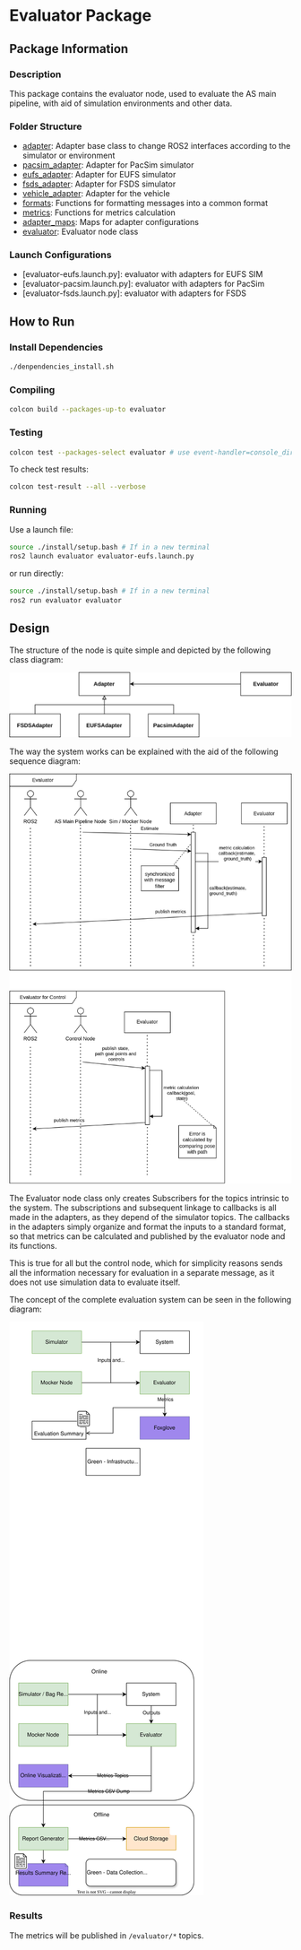 # Evaluator Package

## Package Information

### Description

This package contains the evaluator node, used to evaluate the AS main pipeline, with aid of simulation environments and other data.

### Folder Structure

- [adapter](evaluator/adapter.py): Adapter base class to change ROS2 interfaces according to the simulator or environment
- [pacsim_adapter](evaluator/pacsim_adapter.py): Adapter for PacSim simulator
- [eufs_adapter](evaluator/eufs_adapter.py): Adapter for EUFS simulator
- [fsds_adapter](evaluator/fsds_adapter.py): Adapter for FSDS simulator
- [vehicle_adapter](evaluator/vehicle_adapter.py): Adapter for the vehicle
- [formats](evaluator/formats.py): Functions for formatting messages into a common format
- [metrics](evaluator/metrics.py): Functions for metrics calculation
- [adapter_maps](evaluator/adapter_maps.py): Maps for adapter configurations
- [evaluator](evaluator/evaluator.py): Evaluator node class


### Launch Configurations

- [evaluator-eufs.launch.py]: evaluator with adapters for EUFS SIM
- [evaluator-pacsim.launch.py]: evaluator with adapters for PacSim
- [evaluator-fsds.launch.py]: evaluator with adapters for FSDS

## How to Run

### Install Dependencies

```sh
./denpendencies_install.sh
```

### Compiling

```sh
colcon build --packages-up-to evaluator
```

### Testing

```sh
colcon test --packages-select evaluator # use event-handler=console_direct+ for imediate output
```

To check test results:
```sh
colcon test-result --all --verbose
```

### Running

Use a launch file:

```sh
source ./install/setup.bash # If in a new terminal
ros2 launch evaluator evaluator-eufs.launch.py
```

or run directly:

```sh
source ./install/setup.bash # If in a new terminal
ros2 run evaluator evaluator
```

## Design

The structure of the node is quite simple and depicted by the following class diagram:

![Class Diagram](../../docs/diagrams/sim-inf/evaluator-class-diagram.drawio.svg)

The way the system works can be explained with the aid of the following sequence diagram:

![Sequence Diagram](../../docs/diagrams/sim-inf/evaluator-sequence-diagram.drawio.svg)

The Evaluator node class only creates Subscribers for the topics intrinsic to the system. The subscriptions and subsequent linkage to callbacks is all made in the adapters, as they depend of the simulator topics. The callbacks in the adapters simply organize and format the inputs to a standard format, so that metrics can be calculated and published by the evaluator node and its functions. 

This is true for all but the control node, which for simplicity reasons sends all the information necessary for evaluation in a separate message, as it does not use simulation data to evaluate itself.

The concept of the complete evaluation system can be seen in the following diagram:

![System Diagram](../../docs/diagrams/sim-inf/evaluation-system.drawio.svg)

### Results

The metrics will be published in ```/evaluator/*``` topics.